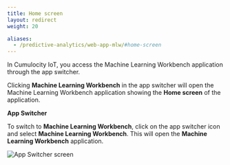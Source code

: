 ```yaml
---
title: Home screen
layout: redirect
weight: 20

aliases:
  - /predictive-analytics/web-app-mlw/#home-screen
---
```


In Cumulocity IoT, you access the Machine Learning Workbench application through the app switcher. 

Clicking **Machine Learning Workbench** in the app switcher will open the Machine Learning Workbench application showing the  **Home screen** of the application.

**App Switcher**

To switch to **Machine Learning Workbench**, click on the app switcher icon and select **Machine Learning Workbench**.
This will open the **Machine Learning Workbench** application.

![App Switcher screen](/images/zementis/mlw-app-home-select.png)

<!-- **HomePage**
![Home screen](/images/zementis/mlw-app-home-screen.png)
test by dheerajk
The **Home screen** provides:

* An introduction to the application
* Quick links to important topics like machine learning workbench
* Lists of your projects, tasks and assets -->

